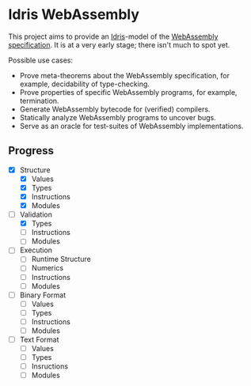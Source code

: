 # Idris WebAssembly

This project aims to provide an [Idris](http://docs.idris-lang.org/en/latest/)-model of the [WebAssembly specification](https://webassembly.github.io/spec/core/).
It is at a very early stage; there isn't much to spot yet.

Possible use cases:

- Prove meta-theorems about the WebAssembly specification, for example, decidability of type-checking.
- Prove properties of specific WebAssembly programs, for example, termination.
- Generate WebAssembly bytecode for (verified) compilers.
- Statically analyze WebAssembly programs to uncover bugs.
- Serve as an oracle for test-suites of WebAssembly implementations.

## Progress

- [x] Structure
  - [x] Values
  - [x] Types
  - [x] Instructions
  - [x] Modules
- [ ] Validation
  - [x] Types
  - [ ] Instructions
  - [ ] Modules
- [ ] Execution
  - [ ] Runtime Structure
  - [ ] Numerics
  - [ ] Instructions
  - [ ] Modules
- [ ] Binary Format
  - [ ] Values
  - [ ] Types
  - [ ] Instructions
  - [ ] Modules
- [ ] Text Format
  - [ ] Values
  - [ ] Types
  - [ ] Insructions
  - [ ] Modules
